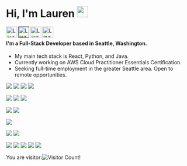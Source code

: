 # Hi, I'm Lauren <img src="https://raw.githubusercontent.com/iampavangandhi/iampavangandhi/master/gifs/Hi.gif" width="30px" />

<a href="https://www.linkedin.com/in/laurenemick/">
  <img src="https://www.flaticon.com/svg/static/icons/svg/1051/1051282.svg" align="left" alt="Lauren's Linkedin" width="30px" />
</a>

<a href="">
  <img src="https://www.flaticon.com/svg/static/icons/svg/1011/1011356.svg" align="left" alt="Lauren's Website" width="30px" />
</a>

<a href="https://github.com/laurenemick/">
  <img src="https://www.flaticon.com/svg/static/icons/svg/1051/1051275.svg" align="left" alt="Lauren's Linkedin" width="30px" />
</a>

<a href="https://www.pinterest.com/laurenemick_/_saved/">
  <img src="https://www.flaticon.com/svg/static/icons/svg/1051/1051278.svg" align="left" alt="Lauren's Pinterest" width="30px" />
</a>

<br/>

#### I'm a Full-Stack Developer based in Seattle, Washington. 
- My main tech stack is React, Python, and Java. 
- Currently working on AWS Cloud Practitioner Essentials Certification.
- Seeking full-time employment in the greater Seattle area. Open to remote opportunities.

![](https://img.shields.io/badge/Lib-React-informational?style=plastic&logo=React&logoColor=white&color=violet) ![](https://img.shields.io/badge/Lib-JavaScript-informational?style=plastic&logo=JavaScript&logoColor=white&color=violet) ![](https://img.shields.io/badge/Lib-CSS-informational?style=plastic&logo=CSS&logoColor=white&color=violet) ![](https://img.shields.io/badge/Lib-HTML5-informational?style=plastic&logo=HTML5&logoColor=white&color=violet) 

![](https://img.shields.io/badge/FW-Redux-informational?style=plastic&logo=Redux&logoColor=white&color=violet) ![](https://img.shields.io/badge/FW-Spring-informational?style=plastic&logo=Spring&logoColor=white&color=violet) ![](https://img.shields.io/badge/FW-LESS-informational?style=plastic&logo=LESS&logoColor=white&color=violet) 

![](https://img.shields.io/badge/Test-Cypress-informational?style=plastic&logo=Cypress&logoColor=white&color=violet) ![](https://img.shields.io/badge/Test-React%20Testing%20Library-informational?style=plastic&logo=React&logoColor=white&color=violet) 

![](https://img.shields.io/badge/DB-PostgreSQL-informational?style=plastic&logo=PostgreSQL&logoColor=white&color=violet) 

![](https://img.shields.io/badge/Lang-Java-informational?style=plastic&logo=Java&logoColor=white&color=violet) ![](https://img.shields.io/badge/Lang-Python-informational?style=plastic&logo=Python&logoColor=white&color=violet)

![](https://img.shields.io/badge/Editor-IntelliJ%20IDEA-informational?style=plastic&logo=IntelliJ&logoColor=white&color=violet) ![](https://img.shields.io/badge/Editor-VS%20Code-informational?style=plastic&logo=VS%20Code&logoColor=white&color=violet) ![](https://img.shields.io/badge/Tool-Git-informational?style=plastic&logo=Git&logoColor=white&color=violet) ![](https://img.shields.io/badge/Tool-GitHub-informational?style=plastic&logo=GitHub&logoColor=white&color=violet) ![](https://img.shields.io/badge/Tool-Postman-informational?style=plastic&logo=Postman&logoColor=white&color=violet)  

You are visitor:![Visitor Count](https://profile-counter.glitch.me/laurenemick/count.svg)!
